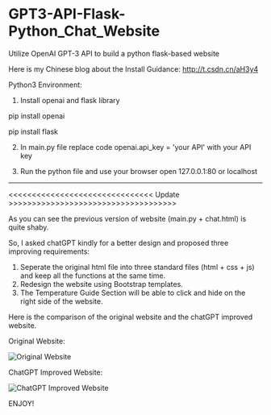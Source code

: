 # GPT3-API-Flask-Python_Chat_Website
Utilize OpenAI GPT-3 API to build a python flask-based website

Here is my Chinese blog about the Install Guidance: http://t.csdn.cn/aH3y4

Python3 Environment:

1. Install openai and flask library

pip install openai

pip install flask


2. In main.py file replace code openai.api_key = 'your API' with your API key


3. Run the python file and use your browser open 127.0.0.1:80 or localhost


__________________________________________________________________________________

<<<<<<<<<<<<<<<<<<<<<<<<<<<<<<< Update >>>>>>>>>>>>>>>>>>>>>>>>>>>>>>>>>>>>

As you can see the previous version of website (main.py + chat.html) is quite shaby. 

So, I asked chatGPT kindly for a better design and proposed three improving requirements:

1. Seperate the original html file into three standard files (html + css + js) and keep all the functions at the same time.
2. Redesign the website using Bootstrap templates.
3. The Temperature Guide Section will be able to click and hide on the right side of the website.

Here is the comparison of the original website and the chatGPT improved website.


Original Website:


![Original Website](https://user-images.githubusercontent.com/47026637/221028457-c058be26-f9c2-4f79-b0c5-602ef44b2b55.png)


ChatGPT Improved Website:


![ChatGPT Improved Website](https://user-images.githubusercontent.com/47026637/221028551-90f87944-8424-4323-bb43-e356db83486c.png)

ENJOY!


